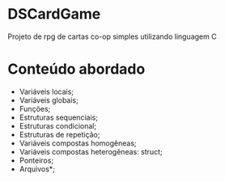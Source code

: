 # DSCardGame
 Projeto de rpg de cartas co-op simples utilizando linguagem C

# Conteúdo abordado
- Variáveis locais;
- Variáveis globais;
- Funções;
- Estruturas sequenciais;
- Estruturas condicional;
- Estruturas de repetição;
- Variáveis compostas homogêneas;
- Variáveis compostas heterogêneas: struct;
- Ponteiros;
- Arquivos*;
